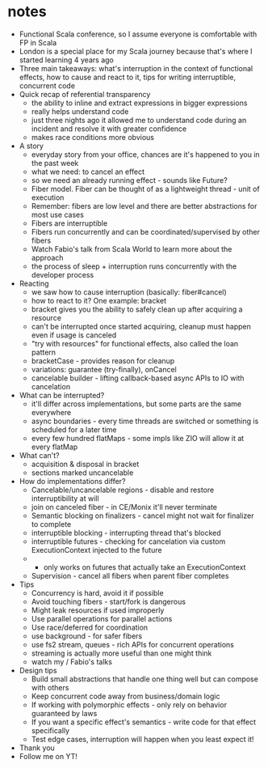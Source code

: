 # notes

- Functional Scala conference, so I assume everyone is comfortable with FP in Scala
- London is a special place for my Scala journey because that's where I started learning 4 years ago
- Three main takeaways: what's interruption in the context of functional effects, how to cause and react to it, tips for writing interruptible, concurrent code
- Quick recap of referential transparency
  - the ability to inline and extract expressions in bigger expressions
  - really helps understand code
  - just three nights ago it allowed me to understand code during an incident and resolve it with greater confidence
  - makes race conditions more obvious
- A story
  - everyday story from your office, chances are it's happened to you in the past week
  - what we need: to cancel an effect
  - so we need an already running effect - sounds like Future?
  - Fiber model. Fiber can be thought of as a lightweight thread - unit of execution
  - Remember: fibers are low level and there are better abstractions for most use cases
  - Fibers are interruptible
  - Fibers run concurrently and can be coordinated/supervised by other fibers
  - Watch Fabio's talk from Scala World to learn more about the approach
  - the process of sleep + interruption runs concurrently with the developer process
- Reacting
  - we saw how to cause interruption (basically: fiber#cancel)
  - how to react to it? One example: bracket
  - bracket gives you the ability to safely clean up after acquiring a resource
  - can't be interrupted once started acquiring, cleanup must happen even if usage is canceled
  - "try with resources" for functional effects, also called the loan pattern
  - bracketCase - provides reason for cleanup
  - variations: guarantee (try-finally), onCancel
  - cancelable builder - lifting callback-based async APIs to IO with cancelation
- What can be interrupted?
  - it'll differ across implementations, but some parts are the same everywhere
  - async boundaries - every time threads are switched or something is scheduled for a later time
  - every few hundred flatMaps - some impls like ZIO will allow it at every flatMap
- What can't?
  - acquisition & disposal in bracket
  - sections marked uncancelable
- How do implementations differ?
  - Cancelable/uncancelable regions - disable and restore interruptibility at will
  - join on canceled fiber - in CE/Monix it'll never terminate
  - Semantic blocking on finalizers - cancel might not wait for finalizer to complete
  - interruptible blocking - interrupting thread that's blocked
  - interruptible futures - checking for cancelation via custom ExecutionContext injected to the future
  - - only works on futures that actually take an ExecutionContext
  - Supervision - cancel all fibers when parent fiber completes
- Tips
  - Concurrency is hard, avoid it if possible
  - Avoid touching fibers - start/fork is dangerous
  - Might leak resources if used improperly
  - Use parallel operations for parallel actions
  - Use race/deferred for coordination
  - use background - for safer fibers
  - use fs2 stream, queues - rich APIs for concurrent operations
  - streaming is actually more useful than one might think
  - watch my / Fabio's talks
- Design tips
  - Build small abstractions that handle one thing well but can compose with others
  - Keep concurrent code away from business/domain logic
  - If working with polymorphic effects - only rely on behavior guaranteed by laws
  - If you want a specific effect's semantics - write code for that effect specifically
  - Test edge cases, interruption will happen when you least expect it!
- Thank you
- Follow me on YT!
